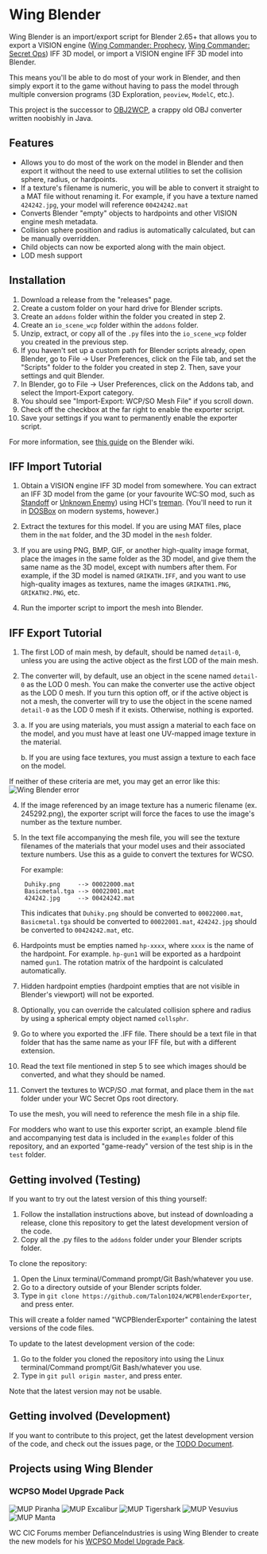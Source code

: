 Wing Blender
============

Wing Blender is an import/export script for Blender 2.65+ that allows you to export a VISION engine ([Wing Commander: Prophecy](http://www.wcnews.com/wcpedia/Wing_Commander:_Prophecy), [Wing Commander: Secret Ops](http://www.wcnews.com/wcpedia/Wing_Commander:_Secret_Ops)) IFF 3D model, or import a VISION engine IFF 3D model into Blender.

This means you'll be able to do most of your work in Blender, and then simply export it to the game without having to pass the model through multiple conversion programs (3D Exploration, `peoview`, `ModelC`, etc.).

This project is the successor to [OBJ2WCP](http://www.ciinet.org/kevin/java), a crappy old OBJ converter written noobishly in Java.

Features
--------

- Allows you to do most of the work on the model in Blender and then export it without the need to use external utilities to set the collision sphere, radius, or hardpoints.
- If a texture's filename is numeric, you will be able to convert it straight to a MAT file without renaming it. For example, if you have a texture named `424242.jpg`, your model will reference `00424242.mat`
- Converts Blender "empty" objects to hardpoints and other VISION engine mesh metadata.
- Collision sphere position and radius is automatically calculated, but can be manually overridden.
- Child objects can now be exported along with the main object.
- LOD mesh support

Installation
------------

1. Download a release from the "releases" page.
2. Create a custom folder on your hard drive for Blender scripts.
3. Create an `addons` folder within the folder you created in step 2.
4. Create an `io_scene_wcp` folder within the `addons` folder.
5. Unzip, extract, or copy all of the `.py` files into the `io_scene_wcp` folder you created in the previous step.
6. If you haven't set up a custom path for Blender scripts already, open Blender, go to File -> User Preferences, click on the File tab, and set the "Scripts" folder to the folder you created in step 2. Then, save your settings and quit Blender.
7. In Blender, go to File -> User Preferences, click on the Addons tab, and select the Import-Export category.
8. You should see "Import-Export: WCP/SO Mesh File" if you scroll down.
9. Check off the checkbox at the far right to enable the exporter script.
10. Save your settings if you want to permanently enable the exporter script.

For more information, see [this guide](http://wiki.blender.org/index.php/Doc:2.6/Manual/Extensions/Python/Add-Ons) on the Blender wiki.

IFF Import Tutorial
-------------------

1. Obtain a VISION engine IFF 3D model from somewhere. You can extract an IFF 3D model from the game (or your favourite WC:SO mod, such as [Standoff](http://standoff.solsector.net) or [Unknown Enemy](http://unknownenemy.solsector.net)) using HCl's [treman](http://hcl.solsector.net/archive/treman1.zip). (You'll need to run it in [DOSBox](http://www.dosbox.com/) on modern systems, however.)

2. Extract the textures for this model. If you are using MAT files, place them in the `mat` folder, and the 3D model in the `mesh` folder.

3. If you are using PNG, BMP, GIF, or another high-quality image format, place the images in the same folder as the 3D model, and give them the same name as the 3D model, except with numbers after them. For example, if the 3D model is named `GRIKATH.IFF`, and you want to use high-quality images as textures, name the images `GRIKATH1.PNG`, `GRIKATH2.PNG`, etc.

3. Run the importer script to import the mesh into Blender.

IFF Export Tutorial
-------------------

1. The first LOD of main mesh, by default, should be named `detail-0`, unless you are using the active object as the first LOD of the main mesh.

2. The converter will, by default, use an object in the scene named `detail-0` as the LOD 0 mesh. You can make the converter use the active object as the LOD 0 mesh. If you turn this option off, or if the active object is not a mesh, the converter will try to use the object in the scene named `detail-0` as the LOD 0 mesh if it exists. Otherwise, nothing is exported.

3. a. If you are using materials, you must assign a material to each face on the model, and you must have at least one UV-mapped image texture in the material.

   b. If you are using face textures, you must assign a texture to each face on the model.

  If neither of these criteria are met, you may get an error like this:
  ![Wing Blender error](http://www.wcnews.com/chatzone/attachments/mat_error-jpg.8326/)

4. If the image referenced by an image texture has a numeric filename (ex. 245292.png), the exporter script will force the faces to use the image's number as the texture number.

5. In the text file accompanying the mesh file, you will see the texture filenames of the materials that your model uses and their associated texture numbers. Use this as a guide to convert the textures for WCSO.

   For example:

        Duhiky.png     --> 00022000.mat
        Basicmetal.tga --> 00022001.mat
        424242.jpg     --> 00424242.mat

   This indicates that `Duhiky.png` should be converted to `00022000.mat`, `Basicmetal.tga` should be converted to `00022001.mat`, `424242.jpg` should be converted to `00424242.mat`, etc.

6. Hardpoints must be empties named `hp-xxxx`, where `xxxx` is the name of the hardpoint. For example. `hp-gun1` will be exported as a hardpoint named `gun1`. The rotation matrix of the hardpoint is calculated automatically.

7. Hidden hardpoint empties (hardpoint empties that are not visible in Blender's viewport) will not be exported.

8. Optionally, you can override the calculated collision sphere and radius by using a spherical empty object named `collsphr`.

9. Go to where you exported the .IFF file. There should be a text file in that folder that has the same name as your IFF file, but with a
different extension.

10. Read the text file mentioned in step 5 to see which images should be converted, and what they should be named.

11. Convert the textures to WCP/SO .mat format, and place them in the `mat` folder under your WC Secret Ops root directory.

To use the mesh, you will need to reference the mesh file in a ship file.

For modders who want to use this exporter script, an example .blend file and accompanying test data is included in the `examples` folder of this repository, and an exported "game-ready" version of the test ship is in the `test` folder.

Getting involved (Testing)
--------------------------

If you want to try out the latest version of this thing yourself:

1. Follow the installation instructions above, but instead of downloading a release, clone this repository to get the latest development version of the code.
2. Copy all the .py files to the `addons` folder under your Blender scripts folder.

To clone the repository:

1. Open the Linux terminal/Command prompt/Git Bash/whatever you use.
2. Go to a directory outside of your Blender scripts folder.
3. Type in `git clone https://github.com/Talon1024/WCPBlenderExporter`, and press enter.

This will create a folder named "WCPBlenderExporter" containing the latest versions of the code files.

To update to the latest development version of the code:

1. Go to the folder you cloned the repository into using the Linux terminal/Command prompt/Git Bash/whatever you use.
2. Type in `git pull origin master`, and press enter.

Note that the latest version may not be usable.

Getting involved (Development)
------------------------------

If you want to contribute to this project, get the latest development version of the code, and check out the issues page, or the [TODO Document](TODO.md).

Projects using Wing Blender
---------------------------

### WCPSO Model Upgrade Pack ###
![MUP Piranha](http://www.wcnews.com/chatzone/attachments/pir_update2-jpg.8236/)
![MUP Excalibur](http://www.wcnews.com/chatzone/attachments/excal_viewerfinal2-jpg.8266/)
![MUP Tigershark](http://www.wcnews.com/chatzone/attachments/tshark_ingame4-jpg.8260/)
![MUP Vesuvius](http://www.wcnews.com/chatzone/attachments/shot0004-jpg.8339/)
![MUP Manta](http://www.wcnews.com/chatzone/attachments/shot0001-jpg.8246/)

WC CIC Forums member DefianceIndustries is using Wing Blender to create the new models for his [WCPSO Model Upgrade Pack](http://www.wcnews.com/chatzone/threads/wing-commander-prophecy-secret-ops-model-update-pack.28103/).
